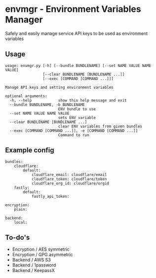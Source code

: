 # envmgr - Environment Variables Manager
Safely and easily manage service API keys to be used as environment variables

## Usage
    usage: envmgr.py [-h] [--bundle BUNDLENAME] [--set NAME VALUE NAME VALUE]
                     [--clear BUNDLENAME [BUNDLENAME ...]]
                     [--exec [COMMAND [COMMAND ...]]]

    Manage API keys and setting environment variables

    optional arguments:
      -h, --help            show this help message and exit
      --bundle BUNDLENAME, -b BUNDLENAME
                            ENV bundle to use
      --set NAME VALUE NAME VALUE
                            sets ENV variable
      --clear BUNDLENAME [BUNDLENAME ...]
                            clear ENV variables from given bundles
      --exec [COMMAND [COMMAND ...]], -e [COMMAND [COMMAND ...]]
                            Command to run

## Example config
    bundles:
        cloudflare:
            default:
                cloudflare_email: cloudflare/email
                cloudflare_token: cloudflare/token
                cloudflare_org_id: cloudflare/orgid
        fastly:
            default:
                fastly_api_token:

    encryption:
        plain:
    
    backend:
        local:

## To-do's
* Encryption / AES symmetric
* Encryption / GPG asymmetric
* Backend / AWS S3
* Backend / 1password
* Backend / KeepassX
